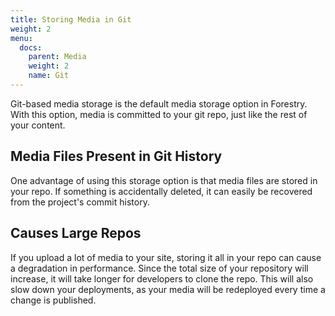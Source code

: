 ```yaml
---
title: Storing Media in Git
weight: 2
menu:
  docs:
    parent: Media
    weight: 2
    name: Git
---
```


Git-based media storage is the default media storage option in Forestry. With this option, media is committed to your git repo, just like the rest of your content.

## Media Files Present in Git History

One advantage of using this storage option is that media files are stored in your repo. If something is accidentally deleted, it can easily be recovered from the project's commit history.

## Causes Large Repos

If you upload a lot of media to your site, storing it all in your repo can cause a degradation in performance. Since the total size of your repository will increase, it will take longer for developers to clone the repo. This will also slow down your deployments, as your media will be redeployed every time a change is published.